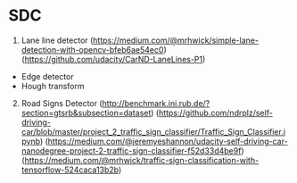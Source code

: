 # SDC

1. Lane line detector (https://medium.com/@mrhwick/simple-lane-detection-with-opencv-bfeb6ae54ec0) (https://github.com/udacity/CarND-LaneLines-P1)
 - Edge detector
 - Hough transform
 
2. Road Signs Detector (http://benchmark.ini.rub.de/?section=gtsrb&subsection=dataset) (https://github.com/ndrplz/self-driving-car/blob/master/project_2_traffic_sign_classifier/Traffic_Sign_Classifier.ipynb) (https://medium.com/@jeremyeshannon/udacity-self-driving-car-nanodegree-project-2-traffic-sign-classifier-f52d33d4be9f) (https://medium.com/@mrhwick/traffic-sign-classification-with-tensorflow-524caca13b2b)
